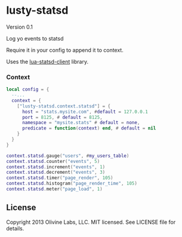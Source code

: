 lusty-statsd
============

Version 0.1

Log yo events to statsd

Require it in your config to append it to context.

Uses the [lua-statsd-client](https://github.com/stvp/lua-statsd-client)
library.

### Context

```lua
local config = {
  --...
  context = {
    ["lusty-statsd.context.statsd"] = {
      host = "stats.mysite.com", #default = 127.0.0.1
      port = 8125, # default = 8125,
      namespace = "mysite.stats" # default = none,
      predicate = function(context) end, # default = nil
    }
  }
}
```

```lua
context.statsd.gauge("users", #my_users_table)
context.statsd.counter("events", 5)
context.statsd.increment("events", 1)
context.statsd.decrement("events", 3)
context.statsd.timer("page_render", 105)
context.statsd.histogram("page_render_time", 105)
context.statsd.meter("page_load", 1)
```


License
-------
Copyright 2013 Olivine Labs, LLC. MIT licensed. See LICENSE file for details.

